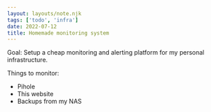 ```yaml
---
layout: layouts/note.njk
tags: ['todo', 'infra']
date: 2022-07-12
title: Homemade monitoring system
---
```


Goal: Setup a cheap monitoring and alerting platform for my personal infrastructure.

Things to monitor:

 - Pihole
 - This website
 - Backups from my NAS
